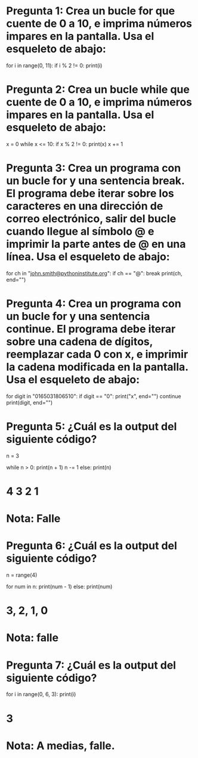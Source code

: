 # Pregunta 1: Crea un bucle for que cuente de 0 a 10, e imprima números impares en la pantalla. Usa el esqueleto de abajo:

for i in range(0, 11):
    if i % 2 != 0:
        print(i)

# Pregunta 2: Crea un bucle while que cuente de 0 a 10, e imprima números impares en la pantalla. Usa el esqueleto de abajo:

x = 0
while x <= 10:
    if x % 2 != 0:
        print(x)
    x += 1

# Pregunta 3: Crea un programa con un bucle for y una sentencia break. El programa debe iterar sobre los caracteres en una dirección de correo electrónico, salir del bucle cuando llegue al símbolo @ e imprimir la parte antes de @ en una línea. Usa el esqueleto de abajo:

for ch in "john.smith@pythoninstitute.org":
    if ch == "@":
        break
    print(ch, end="")

# Pregunta 4: Crea un programa con un bucle for y una sentencia continue. El programa debe iterar sobre una cadena de dígitos, reemplazar cada 0 con x, e imprimir la cadena modificada en la pantalla. Usa el esqueleto de abajo:

for digit in "0165031806510":
    if digit == "0":
        print("x", end="")
        continue
    print(digit, end="")

# Pregunta 5: ¿Cuál es la output del siguiente código?

n = 3
 
while n > 0:
    print(n + 1)
    n -= 1
else:
    print(n)

# 4 3 2 1
# Nota: Falle

# Pregunta 6: ¿Cuál es la output del siguiente código?

n = range(4)
 
for num in n:
    print(num - 1)
else:
    print(num)

# 3, 2, 1, 0
# Nota: falle

# Pregunta 7: ¿Cuál es la output del siguiente código?

for i in range(0, 6, 3):
    print(i)

# 3
# Nota: A medias, falle. 